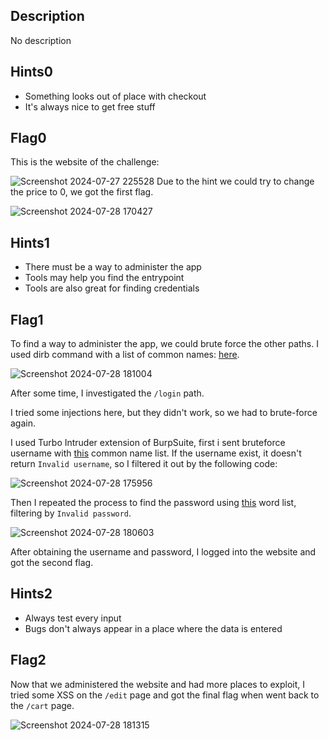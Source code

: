 ## Description
No description
## Hints0
- Something looks out of place with checkout
- It's always nice to get free stuff
## Flag0
This is the website of the challenge:

![Screenshot 2024-07-27 225528](https://github.com/user-attachments/assets/57f1c379-9db8-4a10-97b7-290ec05520cf)
Due to the hint we could try to change the price to 0, we got the first flag.

![Screenshot 2024-07-28 170427](https://github.com/user-attachments/assets/b26c0019-6ca8-4717-8b2d-a3cea0733540)
## Hints1
- There must be a way to administer the app
- Tools may help you find the entrypoint
- Tools are also great for finding credentials
## Flag1
To find a way to administer the app, we could brute force the other paths. I used dirb command with a list of common names: [here](https://github.com/danielmiessler/SecLists/tree/master/Usernames/Names).

![Screenshot 2024-07-28 181004](https://github.com/user-attachments/assets/4e52a3fe-d2fc-484d-83b4-1af95d3e23e1)

After some time, I investigated the `/login` path.

I tried some injections here, but they didn't work, so we had to brute-force again.

I used Turbo Intruder extension of BurpSuite, first i sent bruteforce username with [this](https://github.com/danielmiessler/SecLists/tree/master/Usernames/Names) common name list. If the username exist, it doesn't return `Invalid username`, so I filtered it out by the following code:

![Screenshot 2024-07-28 175956](https://github.com/user-attachments/assets/a41bd980-bde9-4335-a7f0-fb2e5cc8da8a)

Then I repeated the process to find the password using [this](https://github.com/danielmiessler/SecLists/blob/master/Passwords/Common-Credentials/10-million-password-list-top-10000.txt) word list, filtering by  `Invalid password`.

![Screenshot 2024-07-28 180603](https://github.com/user-attachments/assets/4c72e643-f6d8-4de8-b392-839767616a5e)

After obtaining the username and password, I logged into the website and got the second flag.

## Hints2
- Always test every input
- Bugs don't always appear in a place where the data is entered
## Flag2

Now that we administered the website and had more places to exploit, I tried some XSS on the `/edit` page and got the final flag when went back to the `/cart` page.

![Screenshot 2024-07-28 181315](https://github.com/user-attachments/assets/923cf927-78ae-4584-8103-1717960c0bb9)


